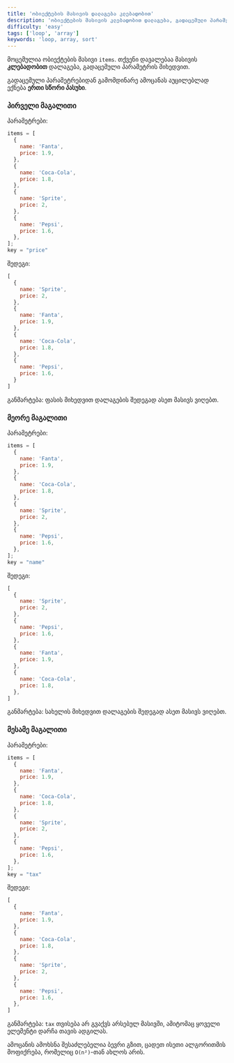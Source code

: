```yaml
---
title: 'ობიექტების მასივის დალაგება კლებადობით'
description: 'ობიექტების მასივის კლებადობით დალაგება, გადაცემული პარამეტრიდან გამომდინარე'
difficulty: 'easy'
tags: ['loop', 'array']
keywords: 'loop, array, sort'
---
```


მოცემულია ობიექტების მასივი `items`.
თქვენი დავალებაა მასივის **კლებადობით** დალაგება, გადაცემული პარამეტრის მიხედვით.

გადაცემული პარამეტრებიდან გამომდინარე ამოცანას აუცილებლად ექნება **ერთი სწორი პასუხი**.

### პირველი მაგალითი

პარამეტრები:

```js
items = [
  {
    name: 'Fanta',
    price: 1.9,
  },
  {
    name: 'Coca-Cola',
    price: 1.8,
  },
  {
    name: 'Sprite',
    price: 2,
  },
  {
    name: 'Pepsi',
    price: 1.6,
  },
];
key = "price"
```

შედეგი:

```js
[
  {
    name: 'Sprite',
    price: 2,
  },
  {
    name: 'Fanta',
    price: 1.9,
  },
  {
    name: 'Coca-Cola',
    price: 1.8,
  },
  {
    name: 'Pepsi',
    price: 1.6,
  }
]
```

განმარტება: ფასის მიხედვით დალაგების შედეგად ასეთ მასივს ვიღებთ.

### მეორე მაგალითი

პარამეტრები:

```js
items = [
  {
    name: 'Fanta',
    price: 1.9,
  },
  {
    name: 'Coca-Cola',
    price: 1.8,
  },
  {
    name: 'Sprite',
    price: 2,
  },
  {
    name: 'Pepsi',
    price: 1.6,
  },
];
key = "name"
```

შედეგი:

```js
[
  {
    name: 'Sprite',
    price: 2,
  },
  {
    name: 'Pepsi',
    price: 1.6,
  },
  {
    name: 'Fanta',
    price: 1.9,
  },
  {
    name: 'Coca-Cola',
    price: 1.8,
  },
]
```

განმარტება: სახელის მიხედვით დალაგების შედეგად ასეთ მასივს ვიღებთ.

### მესამე მაგალითი

პარამეტრები:

```js
items = [
  {
    name: 'Fanta',
    price: 1.9,
  },
  {
    name: 'Coca-Cola',
    price: 1.8,
  },
  {
    name: 'Sprite',
    price: 2,
  },
  {
    name: 'Pepsi',
    price: 1.6,
  },
];
key = "tax"
```

შედეგი:

```js
[
  {
    name: 'Fanta',
    price: 1.9,
  },
  {
    name: 'Coca-Cola',
    price: 1.8,
  },
  {
    name: 'Sprite',
    price: 2,
  },
  {
    name: 'Pepsi',
    price: 1.6,
  },
]
```

განმარტება: `tax` თვისება არ გვაქვს არსებულ მასივში, ამიტომაც ყოველი ელემენტი დარჩა თავის ადგილას.

ამოცანის ამოხსნა შესაძლებელია ბევრი გზით,
ცადეთ ისეთი ალგორითმის მოფიქრება, რომელიც `O(n²)`-თან ახლოს არის.